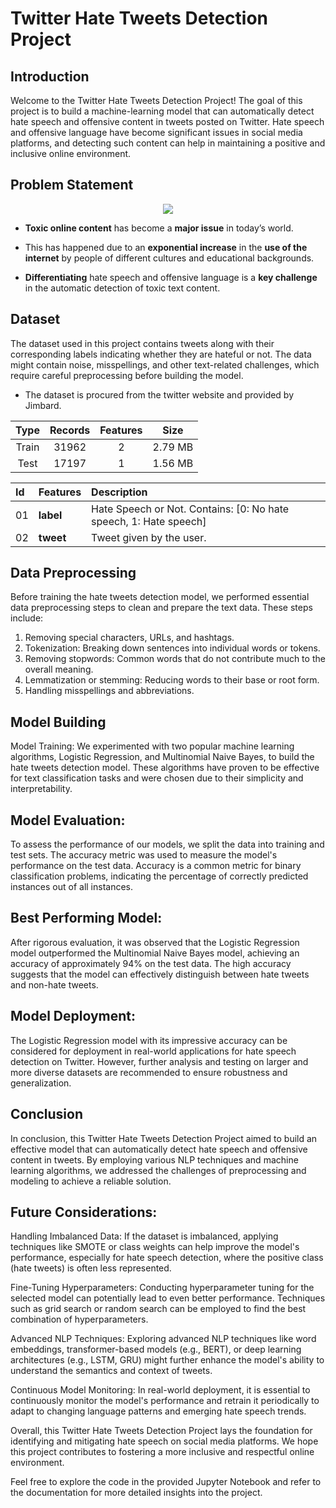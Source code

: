 # Twitter Hate Tweets Detection Project

## Introduction

Welcome to the Twitter Hate Tweets Detection Project! The goal of this project is to build a machine-learning model that can automatically detect hate speech and offensive content in tweets posted on Twitter. Hate speech and offensive language have become significant issues in social media platforms, and detecting such content can help in maintaining a positive and inclusive online environment.

## Problem Statement

<center><img src="https://www.socialsamosa.com/wp-content/uploads/2021/02/9.jpg"></center>

- **Toxic online content** has become a **major issue** in today’s world.

- This has happened due to an **exponential increase** in the **use of the internet** by people of different cultures and educational backgrounds. 

- **Differentiating** hate speech and offensive language is a **key challenge** in the automatic detection of toxic text content.





## Dataset

The dataset used in this project contains tweets along with their corresponding labels indicating whether they are hateful or not. The data might contain noise, misspellings, and other text-related challenges, which require careful preprocessing before building the model.

- The dataset is procured from the twitter website and provided by Jimbard.

| Type | Records | Features | Size |
|:--: | :--: | :--: | :--: |
| Train | 31962 | 2 | 2.79 MB|
| Test | 17197 | 1 | 1.56 MB| 


| Id | Features | Description |
| :-- | :--| :--| 
|01|**label**|Hate Speech or Not. Contains: [0: No hate speech, 1: Hate speech]|
|02|**tweet**|Tweet given by the user.|

## Data Preprocessing

Before training the hate tweets detection model, we performed essential data preprocessing steps to clean and prepare the text data. These steps include:

1. Removing special characters, URLs, and hashtags.
2. Tokenization: Breaking down sentences into individual words or tokens.
3. Removing stopwords: Common words that do not contribute much to the overall meaning.
4. Lemmatization or stemming: Reducing words to their base or root form.
5. Handling misspellings and abbreviations.

## Model Building
Model Training:
We experimented with two popular machine learning algorithms, Logistic Regression, and Multinomial Naive Bayes, to build the hate tweets detection model. These algorithms have proven to be effective for text classification tasks and were chosen due to their simplicity and interpretability.

## Model Evaluation:
To assess the performance of our models, we split the data into training and test sets. The accuracy metric was used to measure the model's performance on the test data. Accuracy is a common metric for binary classification problems, indicating the percentage of correctly predicted instances out of all instances.

## Best Performing Model:
After rigorous evaluation, it was observed that the Logistic Regression model outperformed the Multinomial Naive Bayes model, achieving an accuracy of approximately 94% on the test data. The high accuracy suggests that the model can effectively distinguish between hate tweets and non-hate tweets.

## Model Deployment:
The Logistic Regression model with its impressive accuracy can be considered for deployment in real-world applications for hate speech detection on Twitter. However, further analysis and testing on larger and more diverse datasets are recommended to ensure robustness and generalization.

## Conclusion
In conclusion, this Twitter Hate Tweets Detection Project aimed to build an effective model that can automatically detect hate speech and offensive content in tweets. By employing various NLP techniques and machine learning algorithms, we addressed the challenges of preprocessing and modeling to achieve a reliable solution.

## Future Considerations:
Handling Imbalanced Data:
If the dataset is imbalanced, applying techniques like SMOTE or class weights can help improve the model's performance, especially for hate speech detection, where the positive class (hate tweets) is often less represented.

Fine-Tuning Hyperparameters:
Conducting hyperparameter tuning for the selected model can potentially lead to even better performance. Techniques such as grid search or random search can be employed to find the best combination of hyperparameters.

Advanced NLP Techniques:
Exploring advanced NLP techniques like word embeddings, transformer-based models (e.g., BERT), or deep learning architectures (e.g., LSTM, GRU) might further enhance the model's ability to understand the semantics and context of tweets.

Continuous Model Monitoring:
In real-world deployment, it is essential to continuously monitor the model's performance and retrain it periodically to adapt to changing language patterns and emerging hate speech trends.

Overall, this Twitter Hate Tweets Detection Project lays the foundation for identifying and mitigating hate speech on social media platforms. We hope this project contributes to fostering a more inclusive and respectful online environment.

Feel free to explore the code in the provided Jupyter Notebook and refer to the documentation for more detailed insights into the project.
